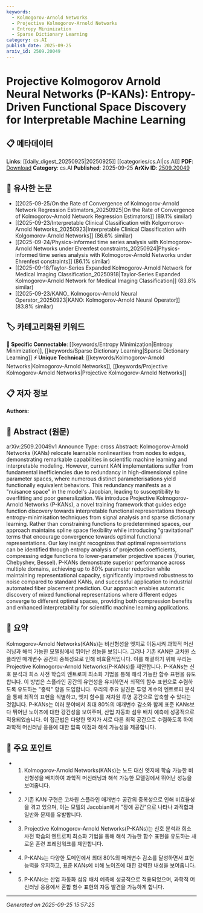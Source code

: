 ```yaml
---
keywords:
  - Kolmogorov-Arnold Networks
  - Projective Kolmogorov-Arnold Networks
  - Entropy Minimization
  - Sparse Dictionary Learning
category: cs.AI
publish_date: 2025-09-25
arxiv_id: 2509.20049
---
```


<!-- KEYWORD_LINKING_METADATA:
{
  "processed_timestamp": "2025-09-25T15:57:25.431579",
  "vocabulary_version": "1.0",
  "selected_keywords": [
    "Kolmogorov-Arnold Networks",
    "Projective Kolmogorov-Arnold Networks",
    "Entropy Minimization",
    "Sparse Dictionary Learning"
  ],
  "rejected_keywords": [],
  "similarity_scores": {
    "Kolmogorov-Arnold Networks": 0.78,
    "Projective Kolmogorov-Arnold Networks": 0.82,
    "Entropy Minimization": 0.77,
    "Sparse Dictionary Learning": 0.79
  },
  "extraction_method": "AI_prompt_based",
  "budget_applied": true,
  "candidates_json": {
    "candidates": [
      {
        "surface": "Kolmogorov-Arnold Networks",
        "canonical": "Kolmogorov-Arnold Networks",
        "aliases": [
          "KANs"
        ],
        "category": "unique_technical",
        "rationale": "Kolmogorov-Arnold Networks are central to the paper's methodology and offer a unique approach to neural network design.",
        "novelty_score": 0.75,
        "connectivity_score": 0.65,
        "specificity_score": 0.85,
        "link_intent_score": 0.78
      },
      {
        "surface": "Projective Kolmogorov-Arnold Networks",
        "canonical": "Projective Kolmogorov-Arnold Networks",
        "aliases": [
          "P-KANs"
        ],
        "category": "unique_technical",
        "rationale": "P-KANs represent a novel extension of KANs with specific improvements in interpretability and efficiency.",
        "novelty_score": 0.8,
        "connectivity_score": 0.7,
        "specificity_score": 0.88,
        "link_intent_score": 0.82
      },
      {
        "surface": "Entropy-minimisation",
        "canonical": "Entropy Minimization",
        "aliases": [
          "Entropy Reduction"
        ],
        "category": "specific_connectable",
        "rationale": "Entropy minimization is a key technique used in the paper to guide functional representation discovery.",
        "novelty_score": 0.65,
        "connectivity_score": 0.75,
        "specificity_score": 0.78,
        "link_intent_score": 0.77
      },
      {
        "surface": "Sparse Dictionary Learning",
        "canonical": "Sparse Dictionary Learning",
        "aliases": [
          "Sparse Coding"
        ],
        "category": "specific_connectable",
        "rationale": "Sparse dictionary learning is integral to the paper's method for achieving efficient functional representations.",
        "novelty_score": 0.68,
        "connectivity_score": 0.72,
        "specificity_score": 0.8,
        "link_intent_score": 0.79
      }
    ],
    "ban_list_suggestions": [
      "method",
      "performance",
      "experiment"
    ]
  },
  "decisions": [
    {
      "candidate_surface": "Kolmogorov-Arnold Networks",
      "resolved_canonical": "Kolmogorov-Arnold Networks",
      "decision": "linked",
      "scores": {
        "novelty": 0.75,
        "connectivity": 0.65,
        "specificity": 0.85,
        "link_intent": 0.78
      }
    },
    {
      "candidate_surface": "Projective Kolmogorov-Arnold Networks",
      "resolved_canonical": "Projective Kolmogorov-Arnold Networks",
      "decision": "linked",
      "scores": {
        "novelty": 0.8,
        "connectivity": 0.7,
        "specificity": 0.88,
        "link_intent": 0.82
      }
    },
    {
      "candidate_surface": "Entropy-minimisation",
      "resolved_canonical": "Entropy Minimization",
      "decision": "linked",
      "scores": {
        "novelty": 0.65,
        "connectivity": 0.75,
        "specificity": 0.78,
        "link_intent": 0.77
      }
    },
    {
      "candidate_surface": "Sparse Dictionary Learning",
      "resolved_canonical": "Sparse Dictionary Learning",
      "decision": "linked",
      "scores": {
        "novelty": 0.68,
        "connectivity": 0.72,
        "specificity": 0.8,
        "link_intent": 0.79
      }
    }
  ]
}
-->

# Projective Kolmogorov Arnold Neural Networks (P-KANs): Entropy-Driven Functional Space Discovery for Interpretable Machine Learning

## 📋 메타데이터

**Links**: [[daily_digest_20250925|20250925]] [[categories/cs.AI|cs.AI]]
**PDF**: [Download](https://arxiv.org/pdf/2509.20049.pdf)
**Category**: cs.AI
**Published**: 2025-09-25
**ArXiv ID**: [2509.20049](https://arxiv.org/abs/2509.20049)

## 🔗 유사한 논문
- [[2025-09-25/On the Rate of Convergence of Kolmogorov-Arnold Network Regression Estimators_20250925|On the Rate of Convergence of Kolmogorov-Arnold Network Regression Estimators]] (89.1% similar)
- [[2025-09-23/Interpretable Clinical Classification with Kolgomorov-Arnold Networks_20250923|Interpretable Clinical Classification with Kolgomorov-Arnold Networks]] (86.6% similar)
- [[2025-09-24/Physics-informed time series analysis with Kolmogorov-Arnold Networks under Ehrenfest constraints_20250924|Physics-informed time series analysis with Kolmogorov-Arnold Networks under Ehrenfest constraints]] (86.1% similar)
- [[2025-09-18/Taylor-Series Expanded Kolmogorov-Arnold Network for Medical Imaging Classification_20250918|Taylor-Series Expanded Kolmogorov-Arnold Network for Medical Imaging Classification]] (83.8% similar)
- [[2025-09-23/KANO_ Kolmogorov-Arnold Neural Operator_20250923|KANO: Kolmogorov-Arnold Neural Operator]] (83.8% similar)

## 🏷️ 카테고리화된 키워드
**🔗 Specific Connectable**: [[keywords/Entropy Minimization|Entropy Minimization]], [[keywords/Sparse Dictionary Learning|Sparse Dictionary Learning]]
**⚡ Unique Technical**: [[keywords/Kolmogorov-Arnold Networks|Kolmogorov-Arnold Networks]], [[keywords/Projective Kolmogorov-Arnold Networks|Projective Kolmogorov-Arnold Networks]]

## 📋 저자 정보

**Authors:** 

## 📄 Abstract (원문)

arXiv:2509.20049v1 Announce Type: cross 
Abstract: Kolmogorov-Arnold Networks (KANs) relocate learnable nonlinearities from nodes to edges, demonstrating remarkable capabilities in scientific machine learning and interpretable modeling. However, current KAN implementations suffer from fundamental inefficiencies due to redundancy in high-dimensional spline parameter spaces, where numerous distinct parameterisations yield functionally equivalent behaviors. This redundancy manifests as a "nuisance space" in the model's Jacobian, leading to susceptibility to overfitting and poor generalization. We introduce Projective Kolmogorov-Arnold Networks (P-KANs), a novel training framework that guides edge function discovery towards interpretable functional representations through entropy-minimisation techniques from signal analysis and sparse dictionary learning. Rather than constraining functions to predetermined spaces, our approach maintains spline space flexibility while introducing "gravitational" terms that encourage convergence towards optimal functional representations. Our key insight recognizes that optimal representations can be identified through entropy analysis of projection coefficients, compressing edge functions to lower-parameter projective spaces (Fourier, Chebyshev, Bessel). P-KANs demonstrate superior performance across multiple domains, achieving up to 80% parameter reduction while maintaining representational capacity, significantly improved robustness to noise compared to standard KANs, and successful application to industrial automated fiber placement prediction. Our approach enables automatic discovery of mixed functional representations where different edges converge to different optimal spaces, providing both compression benefits and enhanced interpretability for scientific machine learning applications.

## 📝 요약

Kolmogorov-Arnold Networks(KANs)는 비선형성을 엣지로 이동시켜 과학적 머신러닝과 해석 가능한 모델링에서 뛰어난 성능을 보입니다. 그러나 기존 KAN은 고차원 스플라인 매개변수 공간의 중복성으로 인해 비효율적입니다. 이를 해결하기 위해 우리는 Projective Kolmogorov-Arnold Networks(P-KANs)를 제안합니다. P-KANs는 신호 분석과 희소 사전 학습의 엔트로피 최소화 기법을 통해 해석 가능한 함수 표현을 유도합니다. 이 방법은 스플라인 공간의 유연성을 유지하면서 최적의 함수 표현으로 수렴하도록 유도하는 "중력" 항을 도입합니다. 우리의 주요 발견은 투영 계수의 엔트로피 분석을 통해 최적의 표현을 식별하고, 엣지 함수를 저차원 투영 공간으로 압축할 수 있다는 것입니다. P-KANs는 여러 분야에서 최대 80%의 매개변수 감소와 함께 표준 KANs보다 뛰어난 노이즈에 대한 강건성을 보여주며, 산업 자동화 섬유 배치 예측에 성공적으로 적용되었습니다. 이 접근법은 다양한 엣지가 서로 다른 최적 공간으로 수렴하도록 하여 과학적 머신러닝 응용에 대한 압축 이점과 해석 가능성을 제공합니다.

## 🎯 주요 포인트

- 1. Kolmogorov-Arnold Networks(KANs)는 노드 대신 엣지에 학습 가능한 비선형성을 배치하여 과학적 머신러닝과 해석 가능한 모델링에서 뛰어난 성능을 보여줍니다.
- 2. 기존 KAN 구현은 고차원 스플라인 매개변수 공간의 중복성으로 인해 비효율성을 겪고 있으며, 이는 모델의 Jacobian에서 "장애 공간"으로 나타나 과적합과 일반화 문제를 유발합니다.
- 3. Projective Kolmogorov-Arnold Networks(P-KANs)는 신호 분석과 희소 사전 학습의 엔트로피 최소화 기법을 통해 해석 가능한 함수 표현을 유도하는 새로운 훈련 프레임워크를 제안합니다.
- 4. P-KANs는 다양한 도메인에서 최대 80%의 매개변수 감소를 달성하면서 표현 능력을 유지하고, 표준 KANs에 비해 노이즈에 대한 강력한 내성을 보여줍니다.
- 5. P-KANs는 산업 자동화 섬유 배치 예측에 성공적으로 적용되었으며, 과학적 머신러닝 응용에서 혼합 함수 표현의 자동 발견을 가능하게 합니다.


---

*Generated on 2025-09-25 15:57:25*
